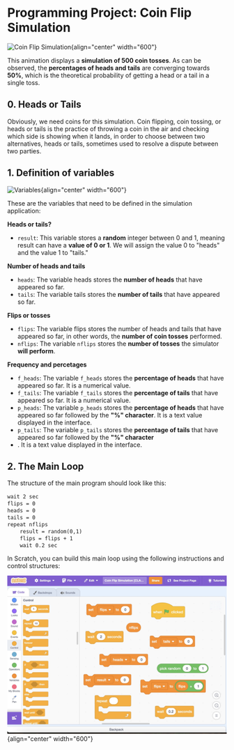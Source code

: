 # Programming Project: Coin Flip Simulation

![Coin Flip Simulation](images/CoinFlipSimulation500.gif){align="center" width="600"}

This animation displays a **simulation of 500 coin tosses**. As can be observed, the **percentages of heads and tails** are converging towards **50%**, which is the theoretical probability of getting a head or a tail in a single toss.

## 0. Heads or Tails

Obviously, we need coins for this simulation. Coin flipping, coin tossing, or heads or tails is the practice of throwing a coin in the air and checking which side is showing when it lands, in order to choose between two alternatives, heads or tails, sometimes used to resolve a dispute between two parties.

## 1. Definition of variables

![Variables](images/flipcoin_variables.gif){align="center" width="600"}

These are the variables that need to be defined in the simulation application:

**Heads or tails?**

* `result`: This variable stores a **random** integer between 0 and 1, meaning result can have a **value of 0 or 1**. We will assign the value 0 to "heads" and the value 1 to "tails."

**Number of heads and tails**

* `heads`: The variable heads stores the **number of heads** that have appeared so far.
* `tails`: The variable tails stores the **number of tails** that have appeared so far.

**Flips or tosses**

* `flips`: The variable flips stores the number of heads and tails that have appeared so far, in other words, the **number of coin tosses** performed.
* `nflips`: The variable `nflips` stores the **number of tosses** the simulator **will perform**.

**Frequency and percetages**

* `f_heads`: The variable `f_heads` stores the **percentage of heads** that have appeared so far. It is a numerical value.
* `f_tails`: The variable `f_tails` stores the **percentage of tails** that have appeared so far. It is a numerical value.
* `p_heads`: The variable `p_heads` stores the **percentage of heads** that have appeared so far followed by the **"%" character**. It is a text value displayed in the interface.
* `p_tails`: The variable `p_tails` stores the **percentage of tails** that have appeared so far followed by the **"%" character**
* . It is a text value displayed in the interface.

## 2. The Main Loop

The structure of the main program should look like this:

    wait 2 sec
    flips = 0
    heads = 0
    tails = 0
    repeat nflips
        result = random(0,1)
        flips = flips + 1
        wait 0.2 sec
    
In Scratch, you can build this main loop using the following instructions and control structures:

![Main Loop](images/main_loop_puzzle.jpg){align="center" width="600"}

